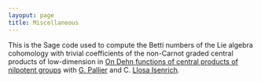 ```yaml
---
layoput: page
title: Miscellaneous
---
```


This is the Sage code used to compute the Betti numbers of the Lie algebra cohomology with trivial coefficients of the non-Carnot graded central products of low-dimension in [On Dehn functions of central products of nilpotent groups](https://jeronimomaths.github.io/publications/)  with [G. Pallier](https://pallier.org/gabriel/) and C. [Llosa Isenrich](https://www.math.kit.edu/user/llosa/index.html).

